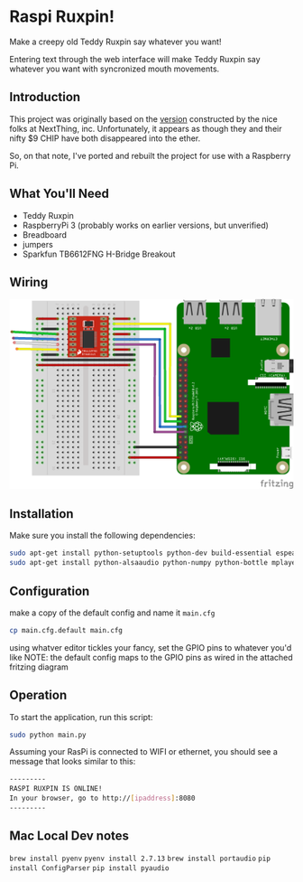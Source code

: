 # Raspi Ruxpin!

Make a creepy old Teddy Ruxpin say whatever you want!

Entering text through the web interface will make Teddy Ruxpin say whatever you want with syncronized mouth movements.

## Introduction

This project was originally based on the [version](https://www.hackster.io/chip/c-h-i-p-py-ruxpin-5f02f1) constructed by the nice folks at NextThing, inc. Unfortunately, it appears as though they and their nifty $9 CHIP have both disappeared into the ether.

So, on that note, I've ported and rebuilt the project for use with a Raspberry Pi.


## What You'll Need
- Teddy Ruxpin
- RaspberryPi 3 (probably works on earlier versions, but unverified)
- Breadboard
- jumpers
- Sparkfun TB6612FNG H-Bridge Breakout

## Wiring
![Fritzing](fritzing.png)

## Installation

Make sure you install the following dependencies:

```sh
sudo apt-get install python-setuptools python-dev build-essential espeak alsa-utils
sudo apt-get install python-alsaaudio python-numpy python-bottle mplayer
```

## Configuration
make a copy of the default config and name it `main.cfg`
```sh
cp main.cfg.default main.cfg
```

using whatver editor tickles your fancy, set the GPIO pins to whatever you'd like
NOTE: the default config maps to the GPIO pins as wired in the attached fritzing diagram

## Operation
To start the application, run this script:

```sh
sudo python main.py
```

Assuming your RasPi is connected to WIFI or ethernet, you should see a message that looks similar to this:

```sh
---------
RASPI RUXPIN IS ONLINE!
In your browser, go to http://[ipaddress]:8080
---------
```

## Mac Local Dev notes
`brew install pyenv`
`pyenv install 2.7.13`
`brew install portaudio`
`pip install ConfigParser`
`pip install pyaudio`

